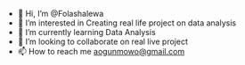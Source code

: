 - 👋 Hi, I’m @Folashalewa
- 👀 I’m interested in Creating real life project on data analysis
- 🌱 I’m currently learning Data Analysis
- 💞️ I’m looking to collaborate on real live project
- 📫 How to reach me aogunmowo@gmail.com

<!---
Folashalewa/Folashalewa is a ✨ special ✨ repository because its `README.md` (this file) appears on your GitHub profile.
You can click the Preview link to take a look at your changes.
--->
